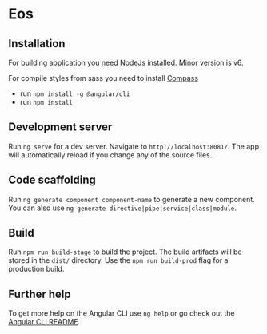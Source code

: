 # Eos

## Installation
For building application you need [NodeJs](https://nodejs.org/en/download/) installed. Minor version is v6.

For compile styles from sass you need to install [Compass](http://compass-style.org/install/)

- run `npm install -g @angular/cli`
- run `npm install`

## Development server

Run `ng serve` for a dev server. Navigate to `http://localhost:8081/`. The app will automatically reload if you change any of the source files.

## Code scaffolding

Run `ng generate component component-name` to generate a new component. You can also use `ng generate directive|pipe|service|class|module`.

## Build

Run `npm run build-stage` to build the project. The build artifacts will be stored in the `dist/` directory. Use the `npm run build-prod` flag for a production build.

## Further help

To get more help on the Angular CLI use `ng help` or go check out the [Angular CLI README](https://github.com/angular/angular-cli/blob/master/README.md).
